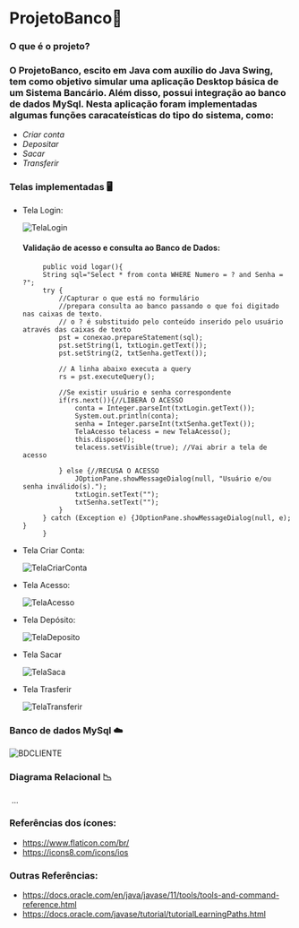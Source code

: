 # **ProjetoBanco**:bank:

### **O que é o projeto?** 

### O ProjetoBanco, escito em Java com auxílio do Java Swing, tem como objetivo simular uma aplicação Desktop básica de um Sistema Bancário. Além disso, possui integração ao banco de dados MySql. Nesta aplicação foram implementadas algumas funções caracateísticas do tipo do sistema, como:

- *Criar conta*
- *Depositar*
- *Sacar*
- *Transferir*

### **Telas implementadas** :desktop_computer:

- Tela Login:

  ![TelaLogin](https://user-images.githubusercontent.com/53379935/145625682-4d6df52f-c04d-4f28-a3a0-a1fd80fd374a.png)
  
  
  #### Validação de acesso e consulta ao Banco de Dados:
  ```
       public void logar(){        
       String sql="Select * from conta WHERE Numero = ? and Senha = ?";
       try {
           //Capturar o que está no formulário
           //prepara consulta ao banco passando o que foi digitado nas caixas de texto.
           // o ? é substituido pelo conteúdo inserido pelo usuário através das caixas de texto
           pst = conexao.prepareStatement(sql);
           pst.setString(1, txtLogin.getText());
           pst.setString(2, txtSenha.getText());
           
           // A linha abaixo executa a query
           rs = pst.executeQuery();
           
           //Se existir usuário e senha correspondente
           if(rs.next()){//LIBERA O ACESSO
               conta = Integer.parseInt(txtLogin.getText());
               System.out.println(conta);
               senha = Integer.parseInt(txtSenha.getText());
               TelaAcesso telacess = new TelaAcesso();
               this.dispose();
               telacess.setVisible(true); //Vai abrir a tela de acesso
                             
           } else {//RECUSA O ACESSO
               JOptionPane.showMessageDialog(null, "Usuário e/ou senha inválido(s).");
               txtLogin.setText("");
               txtSenha.setText("");
           }     
       } catch (Exception e) {JOptionPane.showMessageDialog(null, e); }    
       }
    ``` 
  

- Tela Criar Conta:

  ![TelaCriarConta](https://user-images.githubusercontent.com/53379935/145626160-4c7711fb-4b25-405e-8a54-11a4b02c44b9.png)

- Tela Acesso:

  ![TelaAcesso](https://user-images.githubusercontent.com/53379935/145625981-19042a5c-3ce8-4b61-ad2f-a6035ba99762.png)

- Tela Depósito:

  ![TelaDeposito](https://user-images.githubusercontent.com/53379935/145626058-c15d84bf-5f11-4c0c-8202-e4457864533f.png)

- Tela Sacar 

  ![TelaSaca](https://user-images.githubusercontent.com/53379935/145626060-d5b44410-8ec3-4d58-b716-bac1b4add55d.png)

- Tela Trasferir

  ![TelaTransferir](https://user-images.githubusercontent.com/53379935/145626061-9c55a1cb-7e6a-483d-8310-b8f29e50c4a7.png)



### **Banco de dados MySql** :cloud:

![BDCLIENTE](https://user-images.githubusercontent.com/53379935/145626201-1dc6d01e-910c-4b82-b241-85b0a2d6a23b.png)

### **Diagrama Relacional** :chart_with_downwards_trend:

​	...







### **Referências dos ícones**:

- https://www.flaticon.com/br/
- https://icons8.com/icons/ios

### **Outras Referências:**

- https://docs.oracle.com/en/java/javase/11/tools/tools-and-command-reference.html
- https://docs.oracle.com/javase/tutorial/tutorialLearningPaths.html

